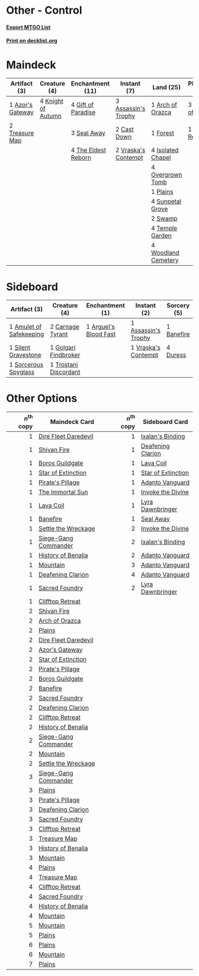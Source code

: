 # Other - Control

#### [Export MTGO List](../collection/Other%20-%20Control/Other%20-%20Control.txt)
#### [Print on decklist.org](http://decklist.org/?deckmain=1%09Arch%20of%20Orazca%0A3%09Assassin's%20Trophy%0A1%09Azor's%20Gateway%0A2%09Cast%20Down%0A2%09Cleansing%20Nova%0A1%09Forest%0A4%09Gift%20of%20Paradise%0A4%09Isolated%20Chapel%0A3%09Karn,%20Scion%20of%20Urza%0A4%09Knight%20of%20Autumn%0A2%09Mastermind's%20Acquisition%0A4%09Overgrown%20Tomb%0A1%09Plains%0A2%09Ritual%20of%20Soot%0A3%09Seal%20Away%0A4%09Sunpetal%20Grove%0A2%09Swamp%0A4%09Temple%20Garden%0A4%09The%20Eldest%20Reborn%0A2%09Treasure%20Map%0A2%09Vraska's%20Contempt%0A1%09Vraska,%20Relic%20Seeker%0A4%09Woodland%20Cemetery&deckside=1%09Amulet%20of%20Safekeeping%0A1%09Arguel's%20Blood%20Fast%0A1%09Assassin's%20Trophy%0A1%09Banefire%0A2%09Carnage%20Tyrant%0A4%09Duress%0A1%09Golgari%20Findbroker%0A1%09Silent%20Gravestone%0A1%09Sorcerous%20Spyglass%0A1%09Trostani%20Discordant%0A1%09Vraska's%20Contempt)
# Maindeck

|                                       Artifact (3)                                        |                                        Creature (4)                                         |                                       Enchantment (11)                                       |                                         Instant (7)                                          |                                          Land (25)                                           |                                        Planeswalker (4)                                         |                                             Sorcery (6)                                             |
|-------------------------------------------------------------------------------------------|---------------------------------------------------------------------------------------------|----------------------------------------------------------------------------------------------|----------------------------------------------------------------------------------------------|----------------------------------------------------------------------------------------------|-------------------------------------------------------------------------------------------------|-----------------------------------------------------------------------------------------------------|
|1 [Azor's Gateway](http://gatherer.wizards.com/Pages/Card/Details.aspx?multiverseid=439838)|4 [Knight of Autumn](http://gatherer.wizards.com/Pages/Card/Details.aspx?multiverseid=452933)|4 [Gift of Paradise](http://gatherer.wizards.com/Pages/Card/Details.aspx?multiverseid=447320) |3 [Assassin's Trophy](http://gatherer.wizards.com/Pages/Card/Details.aspx?multiverseid=452902)|1 [Arch of Orazca](http://gatherer.wizards.com/Pages/Card/Details.aspx?multiverseid=439849)   |3 [Karn, Scion of Urza](http://gatherer.wizards.com/Pages/Card/Details.aspx?multiverseid=442889) |2 [Cleansing Nova](http://gatherer.wizards.com/Pages/Card/Details.aspx?multiverseid=447145)          |
|2 [Treasure Map](http://gatherer.wizards.com/Pages/Card/Details.aspx?multiverseid=435410)  |                                                                                             |3 [Seal Away](http://gatherer.wizards.com/Pages/Card/Details.aspx?multiverseid=442919)        |2 [Cast Down](http://gatherer.wizards.com/Pages/Card/Details.aspx?multiverseid=442969)        |1 [Forest](http://gatherer.wizards.com/Pages/Card/Details.aspx?multiverseid=439605)           |1 [Vraska, Relic Seeker](http://gatherer.wizards.com/Pages/Card/Details.aspx?multiverseid=435388)|2 [Mastermind's Acquisition](http://gatherer.wizards.com/Pages/Card/Details.aspx?multiverseid=439734)|
|                                                                                           |                                                                                             |4 [The Eldest Reborn](http://gatherer.wizards.com/Pages/Card/Details.aspx?multiverseid=442978)|2 [Vraska's Contempt](http://gatherer.wizards.com/Pages/Card/Details.aspx?multiverseid=435283)|4 [Isolated Chapel](http://gatherer.wizards.com/Pages/Card/Details.aspx?multiverseid=382189)  |                                                                                                 |2 [Ritual of Soot](http://gatherer.wizards.com/Pages/Card/Details.aspx?multiverseid=452834)          |
|                                                                                           |                                                                                             |                                                                                              |                                                                                              |4 [Overgrown Tomb](http://gatherer.wizards.com/Pages/Card/Details.aspx?multiverseid=405103)   |                                                                                                 |                                                                                                     |
|                                                                                           |                                                                                             |                                                                                              |                                                                                              |1 [Plains](http://gatherer.wizards.com/Pages/Card/Details.aspx?multiverseid=439601)           |                                                                                                 |                                                                                                     |
|                                                                                           |                                                                                             |                                                                                              |                                                                                              |4 [Sunpetal Grove](http://gatherer.wizards.com/Pages/Card/Details.aspx?multiverseid=420946)   |                                                                                                 |                                                                                                     |
|                                                                                           |                                                                                             |                                                                                              |                                                                                              |2 [Swamp](http://gatherer.wizards.com/Pages/Card/Details.aspx?multiverseid=439603)            |                                                                                                 |                                                                                                     |
|                                                                                           |                                                                                             |                                                                                              |                                                                                              |4 [Temple Garden](http://gatherer.wizards.com/Pages/Card/Details.aspx?multiverseid=405112)    |                                                                                                 |                                                                                                     |
|                                                                                           |                                                                                             |                                                                                              |                                                                                              |4 [Woodland Cemetery](http://gatherer.wizards.com/Pages/Card/Details.aspx?multiverseid=241983)|                                                                                                 |                                                                                                     |


# Sideboard

|                                           Artifact (3)                                           |                                          Creature (4)                                          |                                        Enchantment (1)                                         |                                         Instant (2)                                          |                                     Sorcery (5)                                     |
|--------------------------------------------------------------------------------------------------|------------------------------------------------------------------------------------------------|------------------------------------------------------------------------------------------------|----------------------------------------------------------------------------------------------|-------------------------------------------------------------------------------------|
|1 [Amulet of Safekeeping](http://gatherer.wizards.com/Pages/Card/Details.aspx?multiverseid=447363)|2 [Carnage Tyrant](http://gatherer.wizards.com/Pages/Card/Details.aspx?multiverseid=435334)     |1 [Arguel's Blood Fast](http://gatherer.wizards.com/Pages/Card/Details.aspx?multiverseid=439316)|1 [Assassin's Trophy](http://gatherer.wizards.com/Pages/Card/Details.aspx?multiverseid=452902)|1 [Banefire](http://gatherer.wizards.com/Pages/Card/Details.aspx?multiverseid=397676)|
|1 [Silent Gravestone](http://gatherer.wizards.com/Pages/Card/Details.aspx?multiverseid=439846)    |1 [Golgari Findbroker](http://gatherer.wizards.com/Pages/Card/Details.aspx?multiverseid=452925) |                                                                                                |1 [Vraska's Contempt](http://gatherer.wizards.com/Pages/Card/Details.aspx?multiverseid=435283)|4 [Duress](http://gatherer.wizards.com/Pages/Card/Details.aspx?multiverseid=270465)  |
|1 [Sorcerous Spyglass](http://gatherer.wizards.com/Pages/Card/Details.aspx?multiverseid=435407)   |1 [Trostani Discordant](http://gatherer.wizards.com/Pages/Card/Details.aspx?multiverseid=452958)|                                                                                                |                                                                                              |                                                                                     |


# Other Options

|*n*<sup>th</sup> copy|                                         Maindeck Card                                         |*n*<sup>th</sup> copy|                                       Sideboard Card                                        |
|--------------------:|-----------------------------------------------------------------------------------------------|--------------------:|---------------------------------------------------------------------------------------------|
|                    1|[Dire Fleet Daredevil](http://gatherer.wizards.com/Pages/Card/Details.aspx?multiverseid=439756)|                    1|[Ixalan's Binding](http://gatherer.wizards.com/Pages/Card/Details.aspx?multiverseid=435168)  |
|                    1|[Shivan Fire](http://gatherer.wizards.com/Pages/Card/Details.aspx?multiverseid=443030)         |                    1|[Deafening Clarion](http://gatherer.wizards.com/Pages/Card/Details.aspx?multiverseid=452915) |
|                    1|[Boros Guildgate](http://gatherer.wizards.com/Pages/Card/Details.aspx?multiverseid=426056)     |                    1|[Lava Coil](http://gatherer.wizards.com/Pages/Card/Details.aspx?multiverseid=452858)         |
|                    1|[Star of Extinction](http://gatherer.wizards.com/Pages/Card/Details.aspx?multiverseid=435315)  |                    1|[Star of Extinction](http://gatherer.wizards.com/Pages/Card/Details.aspx?multiverseid=435315)|
|                    1|[Pirate's Pillage](http://gatherer.wizards.com/Pages/Card/Details.aspx?multiverseid=439766)    |                    1|[Adanto Vanguard](http://gatherer.wizards.com/Pages/Card/Details.aspx?multiverseid=435152)   |
|                    1|[The Immortal Sun](http://gatherer.wizards.com/Pages/Card/Details.aspx?multiverseid=439844)    |                    1|[Invoke the Divine](http://gatherer.wizards.com/Pages/Card/Details.aspx?multiverseid=447152) |
|                    1|[Lava Coil](http://gatherer.wizards.com/Pages/Card/Details.aspx?multiverseid=452858)           |                    1|[Lyra Dawnbringer](http://gatherer.wizards.com/Pages/Card/Details.aspx?multiverseid=442914)  |
|                    1|[Banefire](http://gatherer.wizards.com/Pages/Card/Details.aspx?multiverseid=397676)            |                    1|[Seal Away](http://gatherer.wizards.com/Pages/Card/Details.aspx?multiverseid=442919)         |
|                    1|[Settle the Wreckage](http://gatherer.wizards.com/Pages/Card/Details.aspx?multiverseid=435186) |                    2|[Invoke the Divine](http://gatherer.wizards.com/Pages/Card/Details.aspx?multiverseid=447152) |
|                    1|[Siege-Gang Commander](http://gatherer.wizards.com/Pages/Card/Details.aspx?multiverseid=413689)|                    2|[Ixalan's Binding](http://gatherer.wizards.com/Pages/Card/Details.aspx?multiverseid=435168)  |
|                    1|[History of Benalia](http://gatherer.wizards.com/Pages/Card/Details.aspx?multiverseid=442909)  |                    2|[Adanto Vanguard](http://gatherer.wizards.com/Pages/Card/Details.aspx?multiverseid=435152)   |
|                    1|[Mountain](http://gatherer.wizards.com/Pages/Card/Details.aspx?multiverseid=439604)            |                    3|[Adanto Vanguard](http://gatherer.wizards.com/Pages/Card/Details.aspx?multiverseid=435152)   |
|                    1|[Deafening Clarion](http://gatherer.wizards.com/Pages/Card/Details.aspx?multiverseid=452915)   |                    4|[Adanto Vanguard](http://gatherer.wizards.com/Pages/Card/Details.aspx?multiverseid=435152)   |
|                    1|[Sacred Foundry](http://gatherer.wizards.com/Pages/Card/Details.aspx?multiverseid=405106)      |                    2|[Lyra Dawnbringer](http://gatherer.wizards.com/Pages/Card/Details.aspx?multiverseid=442914)  |
|                    1|[Clifftop Retreat](http://gatherer.wizards.com/Pages/Card/Details.aspx?multiverseid=241980)    |                     |                                                                                             |
|                    2|[Shivan Fire](http://gatherer.wizards.com/Pages/Card/Details.aspx?multiverseid=443030)         |                     |                                                                                             |
|                    2|[Arch of Orazca](http://gatherer.wizards.com/Pages/Card/Details.aspx?multiverseid=439849)      |                     |                                                                                             |
|                    2|[Plains](http://gatherer.wizards.com/Pages/Card/Details.aspx?multiverseid=439601)              |                     |                                                                                             |
|                    2|[Dire Fleet Daredevil](http://gatherer.wizards.com/Pages/Card/Details.aspx?multiverseid=439756)|                     |                                                                                             |
|                    2|[Azor's Gateway](http://gatherer.wizards.com/Pages/Card/Details.aspx?multiverseid=439838)      |                     |                                                                                             |
|                    2|[Star of Extinction](http://gatherer.wizards.com/Pages/Card/Details.aspx?multiverseid=435315)  |                     |                                                                                             |
|                    2|[Pirate's Pillage](http://gatherer.wizards.com/Pages/Card/Details.aspx?multiverseid=439766)    |                     |                                                                                             |
|                    2|[Boros Guildgate](http://gatherer.wizards.com/Pages/Card/Details.aspx?multiverseid=426056)     |                     |                                                                                             |
|                    2|[Banefire](http://gatherer.wizards.com/Pages/Card/Details.aspx?multiverseid=397676)            |                     |                                                                                             |
|                    2|[Sacred Foundry](http://gatherer.wizards.com/Pages/Card/Details.aspx?multiverseid=405106)      |                     |                                                                                             |
|                    2|[Deafening Clarion](http://gatherer.wizards.com/Pages/Card/Details.aspx?multiverseid=452915)   |                     |                                                                                             |
|                    2|[Clifftop Retreat](http://gatherer.wizards.com/Pages/Card/Details.aspx?multiverseid=241980)    |                     |                                                                                             |
|                    2|[History of Benalia](http://gatherer.wizards.com/Pages/Card/Details.aspx?multiverseid=442909)  |                     |                                                                                             |
|                    2|[Siege-Gang Commander](http://gatherer.wizards.com/Pages/Card/Details.aspx?multiverseid=413689)|                     |                                                                                             |
|                    2|[Mountain](http://gatherer.wizards.com/Pages/Card/Details.aspx?multiverseid=439604)            |                     |                                                                                             |
|                    2|[Settle the Wreckage](http://gatherer.wizards.com/Pages/Card/Details.aspx?multiverseid=435186) |                     |                                                                                             |
|                    3|[Siege-Gang Commander](http://gatherer.wizards.com/Pages/Card/Details.aspx?multiverseid=413689)|                     |                                                                                             |
|                    3|[Plains](http://gatherer.wizards.com/Pages/Card/Details.aspx?multiverseid=439601)              |                     |                                                                                             |
|                    3|[Pirate's Pillage](http://gatherer.wizards.com/Pages/Card/Details.aspx?multiverseid=439766)    |                     |                                                                                             |
|                    3|[Deafening Clarion](http://gatherer.wizards.com/Pages/Card/Details.aspx?multiverseid=452915)   |                     |                                                                                             |
|                    3|[Sacred Foundry](http://gatherer.wizards.com/Pages/Card/Details.aspx?multiverseid=405106)      |                     |                                                                                             |
|                    3|[Clifftop Retreat](http://gatherer.wizards.com/Pages/Card/Details.aspx?multiverseid=241980)    |                     |                                                                                             |
|                    3|[Treasure Map](http://gatherer.wizards.com/Pages/Card/Details.aspx?multiverseid=435410)        |                     |                                                                                             |
|                    3|[History of Benalia](http://gatherer.wizards.com/Pages/Card/Details.aspx?multiverseid=442909)  |                     |                                                                                             |
|                    3|[Mountain](http://gatherer.wizards.com/Pages/Card/Details.aspx?multiverseid=439604)            |                     |                                                                                             |
|                    4|[Plains](http://gatherer.wizards.com/Pages/Card/Details.aspx?multiverseid=439601)              |                     |                                                                                             |
|                    4|[Treasure Map](http://gatherer.wizards.com/Pages/Card/Details.aspx?multiverseid=435410)        |                     |                                                                                             |
|                    4|[Clifftop Retreat](http://gatherer.wizards.com/Pages/Card/Details.aspx?multiverseid=241980)    |                     |                                                                                             |
|                    4|[Sacred Foundry](http://gatherer.wizards.com/Pages/Card/Details.aspx?multiverseid=405106)      |                     |                                                                                             |
|                    4|[History of Benalia](http://gatherer.wizards.com/Pages/Card/Details.aspx?multiverseid=442909)  |                     |                                                                                             |
|                    4|[Mountain](http://gatherer.wizards.com/Pages/Card/Details.aspx?multiverseid=439604)            |                     |                                                                                             |
|                    5|[Mountain](http://gatherer.wizards.com/Pages/Card/Details.aspx?multiverseid=439604)            |                     |                                                                                             |
|                    5|[Plains](http://gatherer.wizards.com/Pages/Card/Details.aspx?multiverseid=439601)              |                     |                                                                                             |
|                    6|[Plains](http://gatherer.wizards.com/Pages/Card/Details.aspx?multiverseid=439601)              |                     |                                                                                             |
|                    6|[Mountain](http://gatherer.wizards.com/Pages/Card/Details.aspx?multiverseid=439604)            |                     |                                                                                             |
|                    7|[Plains](http://gatherer.wizards.com/Pages/Card/Details.aspx?multiverseid=439601)              |                     |                                                                                             |

